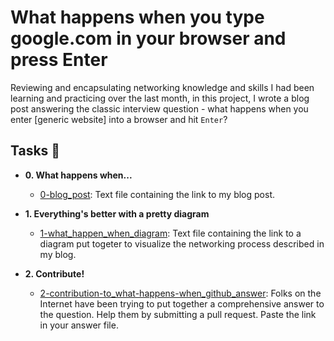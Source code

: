 <!-- @format -->

# What happens when you type google.com in your browser and press Enter

Reviewing and encapsulating networking knowledge and skills I had been learning
and practicing over the last month, in this project, I wrote a blog post
answering the classic interview question - what happens when you enter [generic
website] into a browser and hit `Enter`?

## Tasks :page_with_curl:

- **0. What happens when...**

  - [0-blog_post](./0-blog_post): Text file containing the link to my blog post.

- **1. Everything's better with a pretty diagram**
  - [1-what_happen_when_diagram](./1-what_happen_when_diagram): Text file
    containing the link to a diagram put togeter to visualize the networking
    process described in my blog.

- **2. Contribute!**
  - [2-contribution-to_what-happens-when_github_answer](./2-contribution-to_what-happens-when_github_answer):
  Folks on the Internet have been trying to put together a comprehensive answer to the question. Help them by submitting a pull request. Paste the link in your answer file.